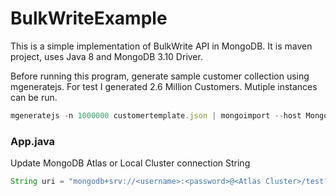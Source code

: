 # BulkWriteExample

This is a simple implementation of BulkWrite API in MongoDB. It is maven project, uses Java 8 and MongoDB 3.10 Driver.

Before running this program, generate sample customer collection using mgeneratejs. For test I generated 2.6 Million Customers. Mutiple instances can be run. 

```javascript
mgeneratejs -n 1000000 customertemplate.json | mongoimport --host MongoServer:27017 --ssl --username <username> --password <Password> --authenticationDatabase admin --db test --collection customers --type json
```
### App.java

Update MongoDB Atlas or Local Cluster connection String
```java
String uri = "mongodb+srv://<username>:<password>@<Atlas Cluster>/test?retryWrites=true&w=majority";
```


